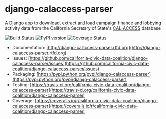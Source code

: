 # django-calaccess-parser

A Django app to download, extract and load campaign finance and lobbying activity data from the California Secretary of State's [CAL-ACCESS](http://www.sos.ca.gov/prd/cal-access/) database

[![Build Status](https://travis-ci.org/california-civic-data-coalition/django-calaccess-parser.png?branch=master)](https://travis-ci.org/california-civic-data-coalition/django-calaccess-parser)
[![PyPI version](https://badge.fury.io/py/django-calaccess-parser.png)](http://badge.fury.io/py/django-calaccess-parser)
[![Coverage Status](https://coveralls.io/repos/california-civic-data-coalition/django-calaccess-parser/badge.png?branch=master)](https://coveralls.io/r/california-civic-data-coalition/django-calaccess-parser?branch=master)

* Documentation: [http://django-calaccess-parser.rtfd.org](http://django-calaccess-parser.rtfd.org)
* Issues: [https://github.com/california-civic-data-coalition/django-calaccess-parser/issues](https://github.com/california-civic-data-coalition/django-calaccess-parser/issues)
* Packaging: [https://pypi.python.org/pypi/django-calaccess-parser](https://pypi.python.org/pypi/django-calaccess-parser)
* Testing: [https://travis-ci.org/california-civic-data-coalition/django-calaccess-parser](https://travis-ci.org/california-civic-data-coalition/django-calaccess-parser)
* Coverage: [https://coveralls.io/r/california-civic-data-coalition/django-calaccess-parser](https://coveralls.io/r/california-civic-data-coalition/django-calaccess-parser)
